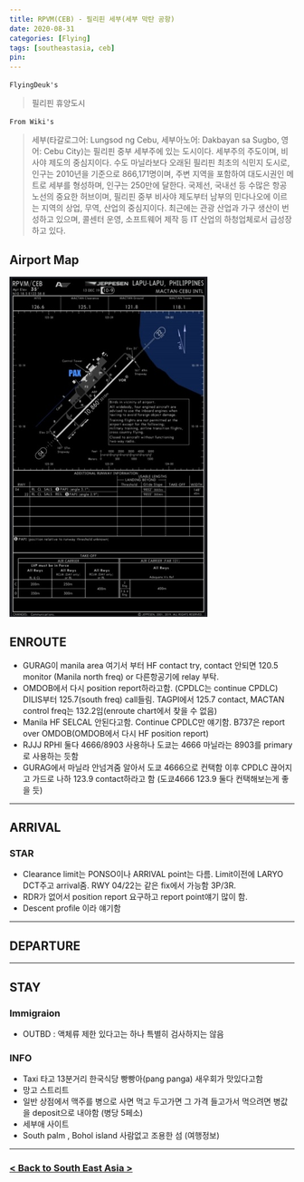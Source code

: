 ```yaml
---
title: RPVM(CEB) - 필리핀 세부(세부 막탄 공항)
date: 2020-08-31
categories: [Flying]
tags: [southeastasia, ceb]
pin:
---
```


`FlyingDeuk's`
>필리핀 휴양도시

`From Wiki's`
>세부(타갈로그어: Lungsod ng Cebu, 세부아노어: Dakbayan sa Sugbo, 영어: Cebu City)는 필리핀 중부 세부주에 있는 도시이다. 세부주의 주도이며, 비사야 제도의 중심지이다. 수도 마닐라보다 오래된 필리핀 최초의 식민지 도시로, 인구는 2010년을 기준으로 866,171명이며, 주변 지역을 포함하여 대도시권인 메트로 세부를 형성하며, 인구는 250만에 달한다.
국제선, 국내선 등 수많은 항공 노선의 중요한 허브이며, 필리핀 중부 비사야 제도부터 남부의 민다나오에 이르는 지역의 상업, 무역, 산업의 중심지이다. 최근에는 관광 산업과 가구 생산이 번성하고 있으며, 콜센터 운영, 소프트웨어 제작 등 IT 산업의 하청업체로서 급성장하고 있다.

## Airport Map
![ceb](/img/flying/airport/ceb_ap.jpg)

## ENROUTE
- GURAG이 manila area 여기서 부터 HF contact try, contact 안되면 120.5 monitor (Manila north freq) or 다른항공기에 relay 부탁.
- OMDOB에서 다시 position report하라고함. (CPDLC는 continue CPDLC) DILIS부터 125.7(south freq) call들림. TAGPI에서 125.7 contact, MACTAN control freq는 132.2임(enroute chart에서 찾을 수 없음)
- Manila HF SELCAL 안된다고함. Continue CPDLC만 얘기함. B737은 report over OMDOB(OMDOB에서 다시 HF position report)
- RJJJ RPHI 둘다 4666/8903 사용하나 도쿄는 4666 마닐라는 8903를 primary로 사용하는 듯함
- GURAG에서 마닐라 안넘겨줌 알아서 도쿄 4666으로 컨택함 이후 CPDLC 끊어지고 가드로 나하 123.9 contact하라고 함 (도쿄4666 123.9 둘다 컨택해보는게 좋을 듯)

------

## ARRIVAL
### STAR
- Clearance limit는 PONSO이나 ARRIVAL point는 다름. Limit이전에 LARYO DCT주고 arrival줌. RWY 04/22는 같은 fix에서 가능함 3P/3R.
- RDR가 없어서 position report 요구하고 report point얘기 많이 함.
- Descent profile 이라 얘기함

-------

## DEPARTURE

-------

## STAY
### Immigraion
- OUTBD : 액체류 제한 있다고는 하나 특별히 검사하지는 않음

### INFO
- Taxi 타고 13분거리 한국식당 빵빵아(pang panga) 새우회가 맛있다고함
- 망고 스트리트
- 일반 상점에서 맥주를 병으로 사면 먹고 두고가면 그 가격 들고가서 먹으려면 병값을 deposit으로 내야함 (병당 5페소)
- 세부애 사이트
- South palm , Bohol island 사람없고 조용한 섬 (여행정보)

----------

### [< Back to South East Asia >](/posts/SouthEastAsia/)
